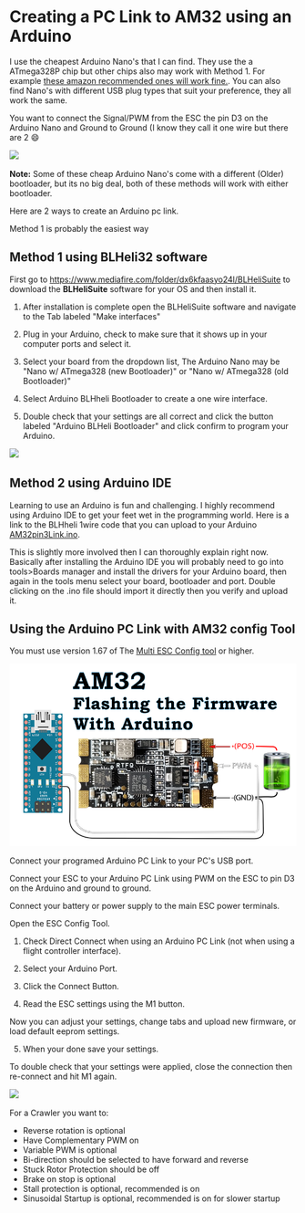 # Creating a PC Link to AM32 using an Arduino

I use the cheapest Arduino Nano's that I can find. They use the a ATmega328P chip but other chips also may work with Method 1. For example [these amazon recommended ones will work fine.](https://www.amazon.com/REXQualis-Board-ATmega328P-Compatible-Arduino/dp/B07WK4VG58/ref=sr_1_3?dchild=1&keywords=arduino+nano&qid=1622050608&s=electronics&sr=1-3). You can also find Nano's with different USB plug types that suit your preference, they all work the same.

You want to connect the Signal/PWM from the ESC the pin D3 on the Arduino Nano and Ground to Ground (I know they call it one wire but there are 2 😄

![](https://i.ibb.co/7NFNgqv/20210526-111526.jpg)

**Note:** Some of these cheap Arduino Nano's come with a different (Older) bootloader, but its no big deal, both of these methods will work with either bootloader.

Here are 2 ways to create an Arduino pc link.

Method 1 is probably the easiest way

## Method 1 using BLHeli32 software

First go to <https://www.mediafire.com/folder/dx6kfaasyo24l/BLHeliSuite> to download the **BLHeliSuite** software for your OS and then install it.

1) After installation is complete open the BLHeliSuite software and navigate to the Tab labeled "Make interfaces"

2) Plug in your Arduino, check to make sure that it shows up in your computer ports and select it.

3) Select your board from the dropdown list, The Arduino Nano may be "Nano w/ ATmega328 (new Bootloader)" or "Nano w/ ATmega328 (old Bootloader)"

4) Select Arduino BLHheli Bootloader to create a one wire interface.

5) Double check that your settings are all correct and click the button labeled "Arduino BLHeli Bootloader" and click confirm to program your Arduino.

![](https://i.ibb.co/dfYYVbS/Arduino-Interface.jpg)

## Method 2 using Arduino IDE

Learning to use an Arduino is fun and challenging. I highly recommend using Arduino IDE to get your feet wet in the programming world.
Here is a link to the BLHheli 1wire code that you can upload to your Arduino [AM32pin3Link.ino](https://drive.google.com/file/d/1mNtyFT8vCCuluOSboFM-9JDNLDlwlLS8/view?usp=sharing).

This is slightly more involved then I can thoroughly explain right now. Basically after installing the Arduino IDE you will probably need to go into tools>Boards manager and install the drivers for your Arduino board, then again in the tools menu select your board, bootloader and port. Double clicking on the .ino file should import it directly then you verify and upload it.

## Using the Arduino PC Link with AM32 config Tool

You must use version 1.67 of The [Multi ESC Config tool](https://drive.google.com/file/d/1XACXV4w1ldtp71KJtZOjKVYttHv50o5C/view) or higher.

![Arduino Connections](https://github.com/Voodoobrew101/Media/blob/main/Flash%20Firmware800.png?raw=true)

Connect your programed Arduino PC Link to your PC's USB port.

Connect your ESC to your Arduino PC Link using PWM on the ESC to pin D3 on the Arduino and ground to ground.

Connect your battery or power supply to the main ESC power terminals.

Open the ESC Config Tool.

1) Check Direct Connect when using an Arduino PC Link (not when using a flight controller interface).

2) Select your Arduino Port.

3) Click the Connect Button.

4) Read the ESC settings using the M1 button.

Now you can adjust your settings, change tabs and upload new firmware, or load default eeprom settings.

5) When your done save your settings.

To double check that your settings were applied, close the connection then re-connect and hit M1 again.

![](https://i.ibb.co/52Z3gqT/ESC-Config-Tool.jpg)

For a Crawler you want to:

* Reverse rotation is optional
* Have Complementary PWM on
* Variable PWM is optional
* Bi-direction should be selected to have forward and reverse
* Stuck Rotor Protection should be off
* Brake on stop is optional
* Stall protection is optional, recommended is on
* Sinusoidal Startup is optional, recommended is on for slower startup

